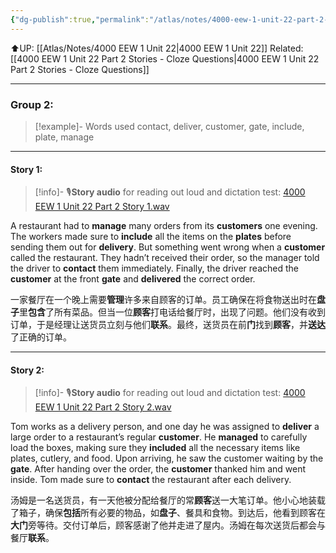 ```yaml
---
{"dg-publish":true,"permalink":"/atlas/notes/4000-eew-1-unit-22-part-2-stories/","noteIcon":""}
---
```


⬆️UP: [[Atlas/Notes/4000 EEW 1 Unit 22\|4000 EEW 1 Unit 22]]
Related: [[4000 EEW 1 Unit 22 Part 2 Stories - Cloze Questions\|4000 EEW 1 Unit 22 Part 2 Stories - Cloze Questions]]

---

### Group 2:

> [!example]- Words used
> contact, deliver, customer, gate, include, plate, manage

---
#### Story 1:

> [!info]- 🎙️**Story audio** for reading out loud and dictation test: [4000 EEW 1 Unit 22 Part 2 Story 1.wav](https://drive.google.com/file/d/1xa4V3NOCwIldpZ5VEO9w6ndXq14lBbhA/view?usp=drive_link)

A restaurant had to **manage** many orders from its **customers** one evening. The workers made sure to **include** all the items on the **plates** before sending them out for **delivery**. But something went wrong when a **customer** called the restaurant. They hadn’t received their order, so the manager told the driver to **contact** them immediately. Finally, the driver reached the **customer** at the front **gate** and **delivered** the correct order.

一家餐厅在一个晚上需要**管理**许多来自顾客的订单。员工确保在将食物送出时在**盘子**里**包含**了所有菜品。但当一位**顾客**打电话给餐厅时，出现了问题。他们没有收到订单，于是经理让送货员立刻与他们**联系**。最终，送货员在前**门**找到**顾客**，并**送达**了正确的订单。


---
#### Story 2:

> [!info]- 🎙️**Story audio** for reading out loud and dictation test: [4000 EEW 1 Unit 22 Part 2 Story 2.wav](https://drive.google.com/file/d/1t4gUctQnzHR-mVYiBENOJgIe_pU6aQzl/view?usp=drive_link)

Tom works as a delivery person, and one day he was assigned to **deliver** a large order to a restaurant’s regular **customer**. He **managed** to carefully load the boxes, making sure they **included** all the necessary items like plates, cutlery, and food. Upon arriving, he saw the customer waiting by the **gate**. After handing over the order, the **customer** thanked him and went inside. Tom made sure to **contact** the restaurant after each delivery.

汤姆是一名送货员，有一天他被分配给餐厅的常**顾客**送一大笔订单。他小心地装载了箱子，确保**包括**所有必要的物品，如**盘子**、餐具和食物。到达后，他看到顾客在**大门**旁等待。交付订单后，顾客感谢了他并走进了屋内。汤姆在每次送货后都会与餐厅**联系**。